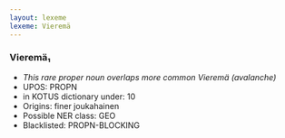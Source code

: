 ```yaml
---
layout: lexeme
lexeme: Vieremä
---
```


###  Vieremä₁

* _This rare proper noun overlaps more common *Vieremä* (avalanche)_
* UPOS:  PROPN
* in KOTUS dictionary under:  10
* Origins: finer joukahainen 
* Possible NER class:  GEO
* Blacklisted:  PROPN-BLOCKING

